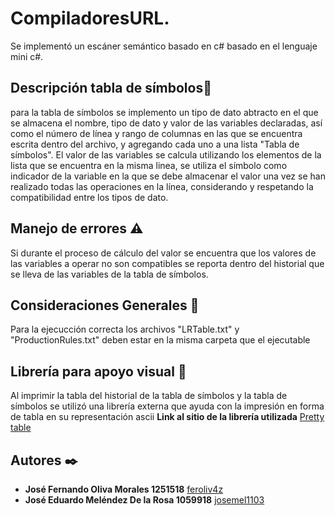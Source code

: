 # CompiladoresURL.
Se implementó un escáner semántico basado en c# basado en el lenguaje mini c#.
## Descripción tabla de símbolos📖
para la tabla de símbolos se implemento un tipo de dato abtracto en el que se almacena el nombre, tipo de dato y valor de las variables declaradas, así como el número de línea y rango de columnas en las que se encuentra escrita dentro del archivo, y agregando cada uno a una lista "Tabla de símbolos".
El valor de las variables se calcula utilizando los elementos de la lista que se encuentra en la misma linea, se utiliza el símbolo como indicador de la variable en la que se debe almacenar el valor una vez se han realizado todas las operaciones en la línea, considerando y respetando la compatibilidad entre los tipos de dato.
## Manejo de errores  ⚠️
Si durante el proceso de cálculo del valor se encuentra que los valores de las variables a operar no son compatibles se reporta dentro del historial que se lleva de las variables de la tabla de símbolos.
## Consideraciones Generales 🛑
Para la ejecucción correcta los archivos "LRTable.txt" y "ProductionRules.txt" deben estar en la misma carpeta que el ejecutable
## Librería para apoyo visual 👀
Al imprimir la tabla del historial de la tabla de símbolos y la tabla de símbolos se utilizó una librería externa que ayuda con la impresión en forma de tabla en su representación ascii    **Link al sitio de la librería utilizada** [Pretty table](https://pypi.org/project/prettytable/)
## Autores ✒️
* **José Fernando Oliva Morales 1251518** [feroliv4z](https://github.com/feroliv4z)
* **José Eduardo Meléndez De la Rosa 1059918** [josemel1103](https://github.com/josemeldlrs1103)

